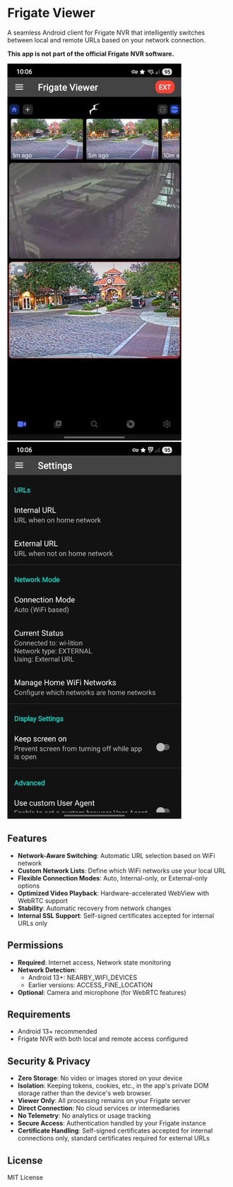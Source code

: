 # Frigate Viewer

A seamless Android client for Frigate NVR that intelligently switches between local and remote URLs based on your network connection.

**This app is not part of the official Frigate NVR software.**

![Frigate Viewer Screenshot 1](assets/images/screenshot1.png)  ![Frigate Viewer Screenshot 2](assets/images/screenshot2.png)

## Features

- **Network-Aware Switching**: Automatic URL selection based on WiFi network
- **Custom Network Lists**: Define which WiFi networks use your local URL
- **Flexible Connection Modes**: Auto, Internal-only, or External-only options
- **Optimized Video Playback**: Hardware-accelerated WebView with WebRTC support
- **Stability**: Automatic recovery from network changes
- **Internal SSL Support**: Self-signed certificates accepted for internal URLs only

## Permissions

- **Required**: Internet access, Network state monitoring
- **Network Detection**: 
  - Android 13+: NEARBY_WIFI_DEVICES
  - Earlier versions: ACCESS_FINE_LOCATION
- **Optional**: Camera and microphone (for WebRTC features)

## Requirements

- Android 13+ recommended
- Frigate NVR with both local and remote access configured

## Security & Privacy

- **Zero Storage**: No video or images stored on your device
- **Isolation**: Keeping tokens, cookies, etc., in the app's private DOM storage rather than the device's web browser.
- **Viewer Only**: All processing remains on your Frigate server
- **Direct Connection**: No cloud services or intermediaries
- **No Telemetry**: No analytics or usage tracking
- **Secure Access**: Authentication handled by your Frigate instance
- **Certificate Handling**: Self-signed certificates accepted for internal connections only, standard certificates required for external URLs

## License

MIT License
